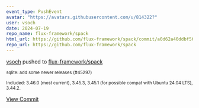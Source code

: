 ```yaml
---
event_type: PushEvent
avatar: "https://avatars.githubusercontent.com/u/814322?"
user: vsoch
date: 2024-07-19
repo_name: flux-framework/spack
html_url: https://github.com/flux-framework/spack/commit/a0d62a40ddbf569ed87455a3ce20eedfbe37f7a8
repo_url: https://github.com/flux-framework/spack
---
```


<a href='https://github.com/vsoch' target='_blank'>vsoch</a> pushed to <a href='https://github.com/flux-framework/spack' target='_blank'>flux-framework/spack</a>

<small>sqlite: add some newer releases (#45297)

Included: 3.46.0 (most current), 3.45.3, 3.45.1 (for possible compat with Ubuntu 24.04 LTS), 3.44.2.</small>

<a href='https://github.com/flux-framework/spack/commit/a0d62a40ddbf569ed87455a3ce20eedfbe37f7a8' target='_blank'>View Commit</a>